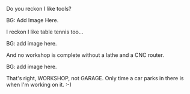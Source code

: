 Do you reckon I like tools?

BG: Add Image Here.

I reckon I like table tennis too...

BG: add image here.

And no workshop is complete without a lathe and a CNC router.

BG: add image here.

That's right, WORKSHOP, not GARAGE. Only time a car parks in there is when I'm working on it. :-)


